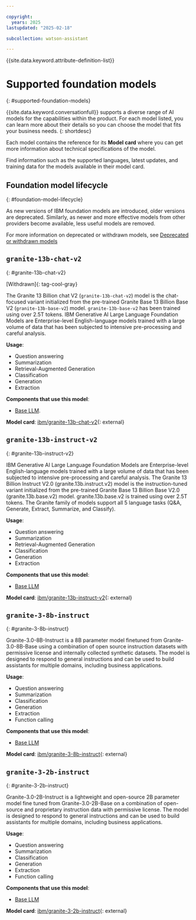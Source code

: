 ```yaml
---

copyright:
  years: 2025
lastupdated: "2025-02-18"

subcollection: watson-assistant

---
```


{{site.data.keyword.attribute-definition-list}}

# Supported foundation models
{: #supported-foundation-models}

{{site.data.keyword.conversationfull}} supports a diverse range of AI models for the capabilities within the product. For each model listed, you can learn more about their details so you can choose the model that fits your business needs.
{: shortdesc}

Each model contains the reference for its **Model card** where you can get more information about technical specifications of the model.

Find information such as the supported languages, latest updates, and training data for the models available in their model card.

## Foundation model lifecycle
{: #foundation-model-lifecycle}

As new versions of IBM foundation models are introduced, older versions are deprecated. Similarly, as newer and more effective models from other providers become available, less useful models are removed.

For more information on deprecated or withdrawn models, see [Deprecated or withdrawn models](/docs/watson-assistant?topic=watson-assistant-deprecated-llm-models.md)

## `granite-13b-chat-v2`
{: #granite-13b-chat-v2}

[Withdrawn]{: tag-cool-gray}

The Granite 13 Billion chat V2 (`granite-13b-chat-v2`) model is the chat-focused variant initialized from the pre-trained Granite Base 13 Billion Base V2 (`granite-13b-base-v2`) model. `granite-13b-base-v2` has been trained using over 2.5T tokens. IBM Generative AI Large Language Foundation Models are Enterprise-level English-language models trained with a large volume of data that has been subjected to intensive pre-processing and careful analysis.

**Usage**:
- Question answering
- Summarization
- Retrieval-Augmented Generation
- Classification
- Generation
- Extraction

**Components that use this model**:  
- [Base LLM](/docs/watson-assistant?topic=watson-assistant-base-llm-wxa).

**Model card**: [ibm/granite-13b-chat-v2](https://dataplatform.cloud.ibm.com/wx/samples/models/ibm/granite-13b-chat-v2){: external}



## `granite-13b-instruct-v2`
{: #granite-13b-instruct-v2}

IBM Generative AI Large Language Foundation Models are Enterprise-level English-language models trained with a large volume of data that has been subjected to intensive pre-processing and careful analysis. The Granite 13 Billion Instruct V2.0 (granite.13b.instruct.v2) model is the instruction-tuned variant initialized from the pre-trained Granite Base 13 Billion Base V2.0 (granite.13b.base.v2) model. granite.13b.base.v2 is trained using over 2.5T tokens. The Granite family of models support all 5 language tasks (Q&A, Generate, Extract, Summarize, and Classify).

**Usage**:
- Question answering
- Summarization
- Retrieval-Augmented Generation
- Classification
- Generation
- Extraction

**Components that use this model**:  
- [Base LLM](/docs/watson-assistant?topic=watson-assistant-base-llm-wxa)

**Model card**: [ibm/granite-13b-instruct-v2](https://dataplatform.cloud.ibm.com/wx/samples/models/ibm/granite-13b-instruct-v2){: external}

## `granite-3-8b-instruct`
{: #granite-3-8b-instruct}

Granite-3.0-8B-Instruct is a 8B parameter model finetuned from Granite-3.0-8B-Base using a combination of open source instruction datasets with permissive license and internally collected synthetic datasets. The model is designed to respond to general instructions and can be used to build assistants for multiple domains, including business applications.

**Usage**:
- Question answering
- Summarization
- Classification
- Generation
- Extraction
- Function calling

**Components that use this model**:  

- [Base LLM](/docs/watson-assistant?topic=watson-assistant-base-llm-wxa)

**Model card**: [ibm/granite-3-8b-instruct](https://dataplatform.cloud.ibm.com/wx/samples/models/ibm/granite-3-8b-instruct){: external}

## `granite-3-2b-instruct`
{: #granite-3-2b-instruct}

Granite-3.0-2B-Instruct is a lightweight and open-source 2B parameter model fine tuned from Granite-3.0-2B-Base on a combination of open-source and proprietary instruction data with permissive license. The model is designed to respond to general instructions and can be used to build assistants for multiple domains, including business applications.

**Usage**:
- Question answering
- Summarization
- Classification
- Generation
- Extraction
- Function calling

**Components that use this model**:  

- [Base LLM](/docs/watson-assistant?topic=watson-assistant-base-llm-wxa)

**Model card**: [ibm/granite-3-2b-instruct](https://dataplatform.cloud.ibm.com/wx/samples/models/ibm/granite-3-2b-instruct){: external}



